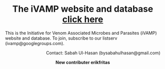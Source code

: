 <header>

  <h1>The iVAMP website and database <a href="https://ivamp-consortium.github.io/" target="_blank">click here</a></h1>

  <article width="18em" align="left">
    <p>
    This is the Initiative for Venom Associated Microbes and Parasites (iVAMP) website and database. To join, subscribe to our listserv (ivamp@googlegroups.com).
    </p>
  </article>

  <article align="right">
    <p>Contact: Sabah Ul-Hasan (bysabahulhasan@gmail.com)</p>
  </article>

  <p><strong>New contributer erikfritas</strong></p>

</header>
